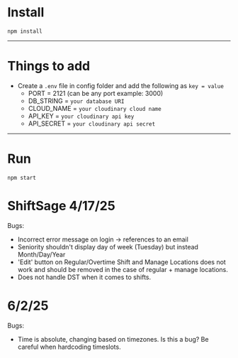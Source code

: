 # Install

`npm install`

---

# Things to add

- Create a `.env` file in config folder and add the following as `key = value`
  - PORT = 2121 (can be any port example: 3000)
  - DB_STRING = `your database URI`
  - CLOUD_NAME = `your cloudinary cloud name`
  - API_KEY = `your cloudinary api key`
  - API_SECRET = `your cloudinary api secret`

---

# Run

`npm start`

# ShiftSage 4/17/25
Bugs: 
- Incorrect error message on login → references to an email
- Seniority shouldn't display day of week (Tuesday) but instead Month/Day/Year
- 'Edit' button on Regular/Overtime Shift and Manage Locations does not work and should be removed in the case of regular + manage locations.
- Does not handle DST when it comes to shifts. 

# 6/2/25
Bugs:
- Time is absolute, changing based on timezones. Is this a bug? Be careful when hardcoding timeslots.